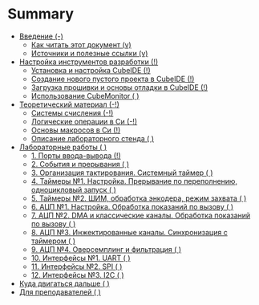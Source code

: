 # Summary

- [Введение (-)](./introduction.md)
  - [Как читать этот документ (v)](./introduction/how_to_read.md)
  - [Источники и полезные ссылки (v)](./introduction/links.md)
- [Настройка инструментов разработки (!)](./dev-tools.md)
  - [Установка и настройка CubeIDE (!)](./dev-tools/cudeIDE_install.md)
  - [Создание нового пустого проекта в CubeIDE (!)](./dev-tools/cudeIDE_new_project.md)
  - [Загрузка прошивки и основы отладки в CubeIDE (!)](./dev-tools/cudeIDE_debug.md)
  - [Использование CubeMonitor ( )]()<!--(./dev-tools/cudeMonitor_install.md)-->
- [Теоретический материал (-!)](./theory.md)
  - [Системы счисления (-!)](./theory/notations.md)
  - [Логические операции в Си (-!)](./theory/C_logic_operations.md)
  - [Основы макросов в Си (!)](./theory/C_macro.md)
  - [Описание лабораторного стенда ( )]()<!--(./theory/stand_design.md)-->
- [Лабораторные работы ( )]()<!--(./manual.md)-->
  - [1. Порты ввода-вывода (!)](./manual/GPIO.md)
  - [2. События и прерывания ( )]()<!--(./manual/interrupts_and_events.md) -->
  - [3. Организация тактирования. Системный таймер ( )]()<!--(./manual/clocking.md) -->
  - [4. Таймеры №1. Настройка. Прерывание по переполнению, одноцикловый запуск ( )]()<!--(./manual/timers_1.md) -->
  - [5. Таймеры №2. ШИМ, обработка энкодера, режим захвата ( )]()<!--(./manual/timers_2.md)  -->
  - [6. АЦП №1. Настройка. Обработка показаний по вызову ( )]()<!--(./manual/ADC_1.md) -->
  - [7. АЦП №2. DMA и классические каналы. Обработка показаний по вызову ( )]()<!--(./manual/ADC_2.md) -->
  - [8. АЦП №3. Инжектированные каналы. Синхронизация с таймером ( )]()<!--(./manual/ADC_3.md) -->
  - [9. АЦП №4. Оверсемплинг и фильтрация ( )]()<!--(./manual/ADC_4.md) -->
  - [10. Интерфейсы №1. UART ( )]()<!--(./manual/UART.md) -->
  - [11. Интерфейсы №2. SPI ( )]()<!--(./manual/SPI.md) -->
  - [12. Интерфейсы №3. I2C ( )]()<!--(./manual/I2C.md) -->
- [Куда двигаться дальше ( )]()<!-- (next_steps.md) -->
- [Для преподавателей ( )]()<!--(./teaching.md) -->